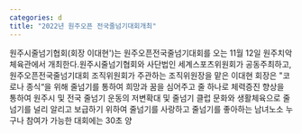 ```yaml
---
categories: d
title: "2022년 원주오픈 전국줄넘기대회개최"
---
```

원주시줄넘기협회(회장 이대현&#39;)는 원주오픈전국줄넘기대회를 오는 11월 12일 원주치악체육관에서 개최한다.원주시줄넘기협회와 사단법인 세계스포츠위원회가 공동주최하고, 원주오픈전국줄넘기대회 조직위원회가 주관하는 조직위원장을 맡은 이대현 회장은 "코로나 종식“을 위해 줄넘기를 통하여 희망과 꿈을 심어주고 줄 하나로 체력증진 향상을 통하여 원주시 및 전국 줄넘기 운동의 저변확대 및 줄넘기 클럽 문화와 생활체육으로 줄넘기를 널리 알리고 보급하기 위하여 줄넘기를 사랑하고 줄넘기를 좋아하는 남녀노소 누구나 참여가 가능한 대회에는 30초 양